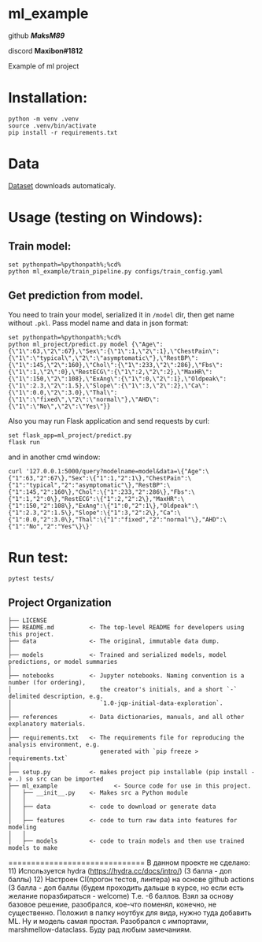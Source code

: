 ml_example
==============================

github ***MaksM89***

discord **Maxibon#1812**

Example of ml project

# Installation: 
~~~
python -m venv .venv
source .venv/bin/activate
pip install -r requirements.txt
~~~

# Data

[Dataset]("https://raw.githubusercontent.com/rashida048/Datasets/master/Heart.csv") downloads automaticaly.

# Usage (testing on Windows):

## Train model:
~~~
set pythonpath=%pythonpath%;%cd%
python ml_example/train_pipeline.py configs/train_config.yaml
~~~
## Get prediction from model.

You need to train your model, serialized it in `/model` dir, then get name without `.pkl`. Pass model name and data in json format:
~~~
set pythonpath=%pythonpath%;%cd%
python ml_project/predict.py model {\"Age\":{\"1\":63,\"2\":67},\"Sex\":{\"1\":1,\"2\":1},\"ChestPain\":{\"1\":\"typical\",\"2\":\"asymptomatic\"},\"RestBP\":{\"1\":145,\"2\":160},\"Chol\":{\"1\":233,\"2\":286},\"Fbs\":{\"1\":1,\"2\":0},\"RestECG\":{\"1\":2,\"2\":2},\"MaxHR\":{\"1\":150,\"2\":108},\"ExAng\":{\"1\":0,\"2\":1},\"Oldpeak\":{\"1\":2.3,\"2\":1.5},\"Slope\":{\"1\":3,\"2\":2},\"Ca\":{\"1\":0.0,\"2\":3.0},\"Thal\":{\"1\":\"fixed\",\"2\":\"normal\"},\"AHD\":{\"1\":\"No\",\"2\":\"Yes\"}}
~~~
Also you may run Flask application and send requests by curl:
~~~
set flask_app=ml_project/predict.py
flask run
~~~
and in another cmd window:
~~~
curl '127.0.0.1:5000/query?modelname=model&data=\{"Age":\{"1":63,"2":67\},"Sex":\{"1":1,"2":1\},"ChestPain":\{"1":"typical","2":"asymptomatic"\},"RestBP":\{"1":145,"2":160\},"Chol":\{"1":233,"2":286\},"Fbs":\{"1":1,"2":0\},"RestECG":\{"1":2,"2":2\},"MaxHR":\{"1":150,"2":108\},"ExAng":\{"1":0,"2":1\},"Oldpeak":\{"1":2.3,"2":1.5\},"Slope":\{"1":3,"2":2\},"Ca":\{"1":0.0,"2":3.0\},"Thal":\{"1":"fixed","2":"normal"\},"AHD":\{"1":"No","2":"Yes"\}\}'
~~~
# Run test:
~~~
pytest tests/
~~~

Project Organization
------------

    ├── LICENSE
    ├── README.md          <- The top-level README for developers using this project.
    ├── data               <- The original, immutable data dump.
    │
    ├── models             <- Trained and serialized models, model predictions, or model summaries
    │
    ├── notebooks          <- Jupyter notebooks. Naming convention is a number (for ordering),
    │                         the creator's initials, and a short `-` delimited description, e.g.
    │                         `1.0-jqp-initial-data-exploration`.
    │
    ├── references         <- Data dictionaries, manuals, and all other explanatory materials.
    │
    ├── requirements.txt   <- The requirements file for reproducing the analysis environment, e.g.
    │                         generated with `pip freeze > requirements.txt`
    │
    ├── setup.py           <- makes project pip installable (pip install -e .) so src can be imported
    ├── ml_example                <- Source code for use in this project.
    │   ├── __init__.py    <- Makes src a Python module
    │   │
    │   ├── data           <- code to download or generate data
    │   │
    │   ├── features       <- code to turn raw data into features for modeling
    │   │
    │   ├── models         <- code to train models and then use trained models to make
==============================
В данном проекте не сделано:
11) Используется hydra  (https://hydra.cc/docs/intro/) (3 балла - доп баллы)
12) Настроен CI(прогон тестов, линтера) на основе github actions  (3 балла - доп баллы (будем проходить дальше в курсе, но если есть желание поразбираться - welcome)
Т.е. -6 баллов. Взял за основу базовое решение, разобрался, кое-что поменял, конечно, не существенно. Положил в папку ноутбук для вида, нужно туда добавить ML. Ну и модель самая простая. Разобрался с импортами, marshmellow-dataclass. Буду рад любым замечаниям.


